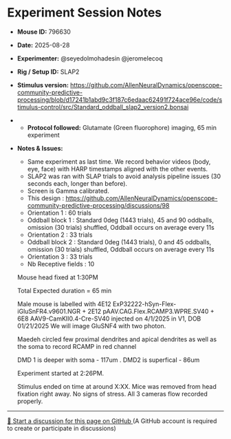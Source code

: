 # Experiment Session Notes

- **Mouse ID:** 796630
- **Date:** 2025-08-28
- **Experimenter:** @seyedolmohadesin @jeromelecoq 
- **Rig / Setup ID:** SLAP2
- **Stimulus version:** https://github.com/AllenNeuralDynamics/openscope-community-predictive-processing/blob/d17241b1abd9c3f187c6edaac62491f724ace96e/code/stimulus-control/src/Standard_oddball_slap2_version2.bonsai
- - **Protocol followed:** Glutamate (Green fluorophore) imaging, 65 min experiment
- **Notes & Issues:**
    - Same experiment as last time. We record behavior videos (body, eye, face) with HARP timestamps aligned with the other events.
    - SLAP2 was ran with SLAP trials to avoid analysis pipeline issues (30 seconds each, longer than before). 
    - Screen is Gamma calibrated.
    - This design : https://github.com/AllenNeuralDynamics/openscope-community-predictive-processing/discussions/98
    - Orientation 1  : 60 trials
    - Oddball block 1 : Standard 0deg (1443 trials), 45 and 90 oddballs, omission (30 trials) shuffled, Oddball occurs on average every  11s
    - Orientation 2  : 33 trials
    - Oddball block 2 : Standard 0deg (1443 trials), 0 and 45 oddballs, omission (30 trials) shuffled, Oddball occurs on average every  11s
    - Orientation 3  : 33 trials
    - Nb Receptive fields : 10
      
    Mouse head fixed at 1:30PM
  
    Total Expected duration = 65 min

    Male mouse is labelled with 4E12 ExP32222-hSyn-Flex-iGluSnFR4.v9601.NGR + 2E12 pAAV.CAG.Flex.RCAMP3.WPRE.SV40 + 6E8 AAV9-CamKII0.4-Cre-SV40
    injected on 4/1/2025 in V1, DOB 01/21/2025
    We will image GluSNF4 with two photon. 

    Maedeh circled few proximal dendrites and apical dendrites as well as the soma to record RCAMP in red channel
  
    DMD 1 is deeper with soma  - 117um . DMD2 is superfical - 86um
  
    Experiment started at 2:26PM. 
  
    Stimulus ended on time at around X:XX. Mice was removed from head fixation right away. No signs of stress. All 3 cameras flow recorded properly.

<!-- DISCUSSION_LINK_START -->
<div class="discussion-link">
    <hr>
    <p>
        <a href="https://github.com/allenneuraldynamics/openscope-community-predictive-processing/discussions/new?category=q-a&title=Discussion%3A%20experiments/allen_institute/slap2/allen_institute_796630_2025_08_28" target="_blank">
            💬 Start a discussion for this page on GitHub
        </a>
        <span class="note">(A GitHub account is required to create or participate in discussions)</span>
    </p>
</div>
<!-- DISCUSSION_LINK_END -->
